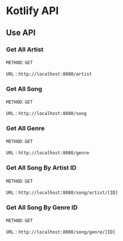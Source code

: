 # Kotlify API

## Use API

### Get All Artist

`METHOD`: `GET`

`URL` : `http://localhost:8080/artist`

### Get All Song

`METHOD`: `GET`

`URL` : `http://localhost:8080/song`

### Get All Genre

`METHOD`: `GET`

`URL` : `http://localhost:8080/genre`

### Get All Song By Artist ID

`METHOD`: `GET`

`URL` : `http://localhost:8080/song/artist/[ID]`

### Get All Song By Genre ID

`METHOD`: `GET`

`URL` : `http://localhost:8080/song/genre/[ID]`
